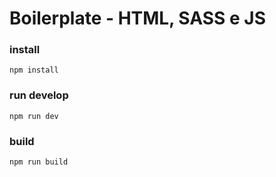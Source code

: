# Boilerplate - HTML, SASS e JS


### install
```
npm install
```


### run develop
```
npm run dev
```


### build
```
npm run build
```
